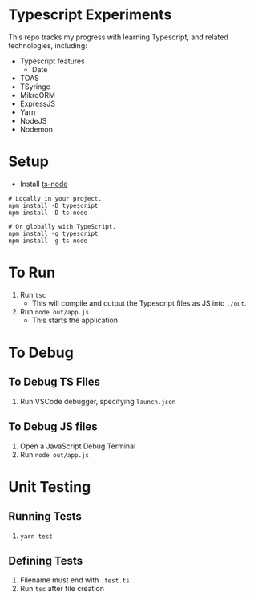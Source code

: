 # Typescript Experiments
This repo tracks my progress with learning Typescript, and related technologies, including:

- Typescript features
    - Date
- TOAS
- TSyringe
- MikroORM
- ExpressJS
- Yarn
- NodeJS
- Nodemon

# Setup
- Install [ts-node](https://yarnpkg.com/package/ts-node#readme)

```
# Locally in your project.
npm install -D typescript
npm install -D ts-node

# Or globally with TypeScript.
npm install -g typescript
npm install -g ts-node
```
# To Run
1. Run `tsc`
    - This will compile and output the Typescript files as JS into `./out`.
2. Run `node out/app.js`
    - This starts the application

# To Debug
## To Debug TS Files
1. Run VSCode debugger, specifying `launch.json`

## To Debug JS files
1. Open a JavaScript Debug Terminal
2. Run `node out/app.js`

# Unit Testing
## Running Tests
1. `yarn test`
## Defining Tests
1. Filename must end with `.test.ts`
2. Run `tsc` after file creation <!-- TODO: Add ts-jest -->